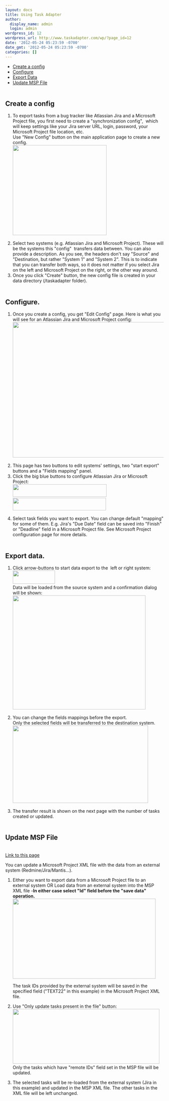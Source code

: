 ```yaml
---
layout: docs
title: Using Task Adapter
author:
  display_name: admin
  login: admin
wordpress_id: 12
wordpress_url: http://www.taskadapter.com/wp/?page_id=12
date: '2012-05-24 05:23:59 -0700'
date_gmt: '2012-05-24 05:23:59 -0700'
categories: []
---
```

<ul>
<li><a href="#create_config_file">Create a config</a></li>
<li><a href="#configure">Configure</a></li>
<li><a href="#export_data">Export Data</a></li>
<li><a href="#update_msp_file">Update MSP File</a></li><br />
</ul></p>
<h2><a id="create_config_file" name="create_config_file"></a>Create a config</h2></p>
<ol>
<li>To export tasks from a bug tracker like Atlassian Jira and a Microsoft Project file, you first need to create a "synchronization config", &nbsp;which will keep settings like your Jira server URL, login, password, your Microsoft Project file location, etc.<br />
Use "New Config" button on the main application page to create a new config.<br />
<a href="http://www.taskadapter.com/wp-content/uploads/2012/05/create_new_config.png"><img class="alignnone size-full wp-image-452" title="create_new_config" src="http://www.taskadapter.com/wp-content/uploads/2012/05/create_new_config.png" alt="" width="298" height="286" /></a></li></p>
<li>Select two systems (e.g. Atlassian Jira and Microsoft Project). These will be the systems this "config" &nbsp;transfers data between. You can also provide a description. As you see, the headers don't say "Source" and "Destination, but rather "System 1" and "System 2". This is to indicate that you can transfer both ways, so it does not matter if you select Jira on the left and Microsoft Project on the right, or the other way around.</li>
<li>Once you click "Create" button, the new config file is created in your data directory (<User Home>/taskadapter folder).</li><br />
</ol></p>
<h2><a id="configure" name="configure"></a>Configure.</h2></p>
<ol>
<li>Once you create a config, you get "Edit Config"&nbsp;page. Here is what you will see for an Atlassian Jira and Microsoft Project config:<br />
<a href="http://www.taskadapter.com/wp-content/uploads/2012/05/default_jira_msp.png"><img class="alignnone size-full wp-image-451" title=""Edit config" for Atlassian Jira and Microsoft Project" src="http://www.taskadapter.com/wp-content/uploads/2012/05/default_jira_msp.png" alt=""Edit config" for Atlassian Jira and Microsoft Project" width="768" height="430" /></a></li></p>
<li>This page has two buttons to edit systems' settings, two "start export" buttons and a "Fields mapping" panel.</li>
<li>Click the big blue buttons to configure Atlassian Jira or Microsoft Project:<br />
<img class="alignnone size-full wp-image-455" title="edit_jira_button" src="http://www.taskadapter.com/wp-content/uploads/2012/05/edit_jira_button1.png" alt="" width="298" height="40" />&nbsp; <img class="alignnone size-full wp-image-454" title="edit_msp_button" src="http://www.taskadapter.com/wp-content/uploads/2012/05/edit_msp_button.png" alt="" width="296" height="40" /></li></p>
<li>Select task fields you want to export. You can change default "mapping" for some of them. E.g. Jira's "Due Date" field can be saved into "Finish" or "Deadline" field in a Microsoft Project file. See Microsoft Project configuration page for more details.</li><br />
</ol></p>
<h2><a id="export_data" name="export_data"></a>Export data.</h2></p>
<ol>
<li>Click arrow-buttons to start data export to the &nbsp;left or right system:<br />
<img class="alignnone size-full wp-image-456" title="export_left_right" src="http://www.taskadapter.com/wp-content/uploads/2012/05/export_left_right.png" alt="" width="134" height="42" /><br />
Data will be loaded from the source system and a confirmation dialog will be shown:<img class="alignnone size-full wp-image-152" title="export_confirmation" src="http://www.taskadapter.com/wp-content/uploads/2012/05/export_confirmation.png" alt="" width="422" height="362" /></li></p>
<li>You can change the fields mappings before the export.<br />
Only the selected fields will be transferred to the destination system.<br />
<img class="alignnone size-full wp-image-459" title="confirm_fields_mapping" src="http://www.taskadapter.com/wp-content/uploads/2012/05/confirm_fields_mapping1.png" alt="" width="430" height="246" /></li></p>
<li>The transfer result is shown on the next page with the number of tasks created or updated.</li><br />
</ol></p>
<h2><a id="update_msp_file" name="update_msp_file"></a>Update MSP File</h2><br />
<a href="#update_msp_file">Link to this page</a></p>
<p>You can update a Microsoft Project XML file with the data from an external system (Redmine/Jira/Mantis...).</p>
<ol>
<li>Either you want to export data from a Microsoft Project file to an external system OR Load data from an external system into the MSP XML file -<strong>In either case select "Id" field before the "save data" operation.</strong><a href="http://www.taskadapter.com/wp-content/uploads/2012/05/id_selected.png"><img class="alignnone size-full wp-image-460" title="id_selected" src="http://www.taskadapter.com/wp-content/uploads/2012/05/id_selected.png" alt="" width="454" height="254" /></a>
<p>The task IDs provided by the external system will be saved in the specified field ("TEXT22" in this example) in the Microsoft Project XML file.</li></p>
<li>Use "Only update tasks present in the file" button:<br />
<img class="alignnone size-full wp-image-157" title="choose_file_operation" src="http://www.taskadapter.com/wp-content/uploads/2012/05/choose_file_operation.png" alt="" width="466" height="174" /><br />
Only the tasks which have "remote IDs" field set in the MSP file will be updated.</li></p>
<li>The selected tasks will be re-loaded from the external system (Jira in this example) and updated in the MSP XML file. The other tasks in the XML file will be left unchanged.</li><br />
</ol></p>
